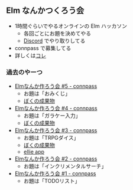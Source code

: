 ## Elm なんかつくろう会

- 1時間ぐらいでやるオンラインの Elm ハッカソン
    - 各回ごとにお題を決めてやる
    - [Discord](https://discord.gg/AJncbK) でやり取りしてる
- connpass で募集してる
- 詳しくは[コレ](https://scrapbox.io/ababup1192/Elmなんか作ろう会)

### 過去のやーつ

- [Elmなんか作ろう会 #5 - connpass](https://connpass.com/event/75853/)
    - お題は「おみくじ」
    - [ぼくの成果物](https://matsubara0507.github.io/elm-nankatsukuro/work/5)
- [Elmなんか作ろう会 #4 - connpass](https://connpass.com/event/75364/)
    - お題は「ガラケー入力」
    - [ぼくの成果物](https://matsubara0507.github.io/elm-nankatsukuro/work/4)
- [Elmなんか作ろう会 #3 - connpass](https://connpass.com/event/75299/)
    - お題は「TRPGダイス」
    - [ぼくの成果物](https://matsubara0507.github.io/elm-nankatsukuro/work/3)
    - [ellie app](https://ellie-app.com/8NgK44sXra1/2)
- [Elmなんか作ろう会 #2 - connpass](https://connpass.com/event/75130/)
    - お題は「インクリメンタルサーチ」
- [Elmなんか作ろう会 #1 - connpass](https://connpass.com/event/75048/)
    - お題は「TODOリスト」
